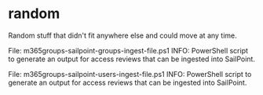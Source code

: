 # random
Random stuff that didn't fit anywhere else and could move at any time.

File: m365groups-sailpoint-groups-ingest-file.ps1
INFO: PowerShell script to generate an output for access reviews that can be ingested into SailPoint.

File: m365groups-sailpoint-users-ingest-file.ps1
INFO: PowerShell script to generate an output for access reviews that can be ingested into SailPoint.
